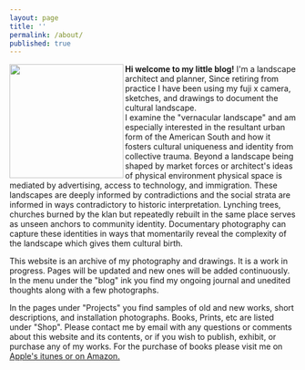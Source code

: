 ```yaml
---
layout: page
title: ''
permalink: /about/
published: true
---
```


<img src="https://raw.githubusercontent.com/jkalev/blog/master/images/jon.jpg" align="left" width="200" height="200" />


**Hi welcome to my little blog!**
I'm a landscape architect and planner, Since retiring from practice I have been using my fuji x camera, sketches, and drawings to document the cultural landscape.  
I examine the "vernacular landscape" and am especially interested in the resultant urban form of the American South and how it fosters cultural uniqueness and identity from collective trauma.
Beyond a landscape being shaped by market forces or architect's ideas of physical environment physical space is mediated by advertising, access to technology, and immigration.
These landscapes are deeply informed by contradictions and the social strata are informed in ways contradictory to historic interpretation. Lynching trees, churches burned by the klan but repeatedly rebuilt in the same place serves as unseen anchors to community identity.
Documentary photography can capture these identities in ways that momentarily reveal the complexity of the landscape which gives them cultural birth.  


This website is an archive of my photography and drawings. It is a work in progress. Pages will be updated and new ones will be added continuously. In the menu under the "blog" ink you find my ongoing journal and unedited thoughts along with a few photographs. 

In the pages under "Projects" you find samples of old and new works, short descriptions, and installation photographs. Books, Prints, etc are listed under "Shop".
Please contact me by email with any questions or comments about this website and its contents, or if you wish to publish, exhibit, or purchase any of my works. For the purchase of books please visit me on <a href="https://books.apple.com/us/genre/books/id38" >Apple's itunes or on <a href="https://www.amazon.com/books-used-books-textbooks/b?ie=UTF8&node=283155">Amazon.



